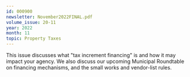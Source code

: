 ```yaml
---
id: 000900
newsletter: November2022FINAL.pdf
volume_issue: 20-11
year: 2022
month: 11
topic: Property Taxes
---
```


This issue discusses what "tax increment financing" is and how it may impact your agency. We also discuss our upcoming Municipal Roundtable on financing mechanisms, and the small works and vendor-list rules.